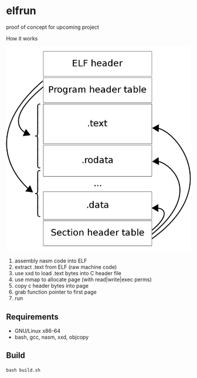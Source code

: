 # elfrun
proof of concept for upcoming project

How it works

![ELF format (src wikipedia)](docs/elf-layout.png)

1. assembly nasm code into ELF
2. extract .text from ELF (raw machine code)
3. use xxd to load .text bytes into C header file
4. use mmap to allocate page (with read|write|exec perms)
5. copy c header bytes into page
5. grab function pointer to first page
6. run

## Requirements
- GNU/Linux x86-64
- bash, gcc, nasm, xxd, objcopy

## Build
`bash build.sh`
